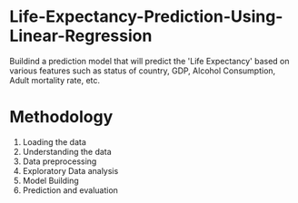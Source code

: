 # Life-Expectancy-Prediction-Using-Linear-Regression
Buildind a prediction model that will predict the 'Life Expectancy' based on various features such as status of country, GDP, Alcohol Consumption, Adult mortality rate, etc.

# Methodology
1. Loading the data
2. Understanding the data
3. Data preprocessing
4. Exploratory Data analysis
5. Model Building
6. Prediction and evaluation
